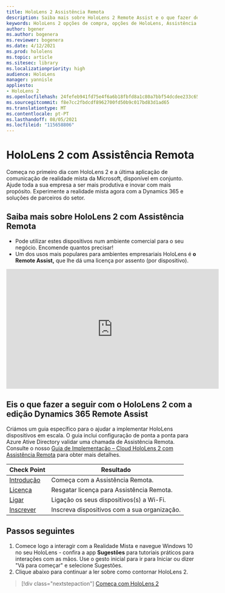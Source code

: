 ```yaml
---
title: HoloLens 2 Assistência Remota
description: Saiba mais sobre HoloLens 2 Remote Assist e o que fazer depois de obter um dos seus.
keywords: HoloLens 2 opções de compra, opções de HoloLens, Assistência Remota
author: bgener
ms.author: bogenera
ms.reviewer: bogenera
ms.date: 4/12/2021
ms.prod: hololens
ms.topic: article
ms.sitesec: library
ms.localizationpriority: high
audience: HoloLens
manager: yannisle
appliesto:
- HoloLens 2
ms.openlocfilehash: 24fefeb941fd75e4f6a6b18fbfd8a1c80a7bbf54dcdee233c6513338b44f9ab5
ms.sourcegitcommit: f8e7cc2fbdcdf8962700fd50b9c017bd83d1ad65
ms.translationtype: MT
ms.contentlocale: pt-PT
ms.lasthandoff: 08/05/2021
ms.locfileid: "115658806"
---
```

# <a name="hololens-2-with-remote-assist"></a>HoloLens 2 com Assistência Remota

Começa no primeiro dia com HoloLens 2 e a última aplicação de comunicação de realidade mista da Microsoft, disponível em conjunto. Ajude toda a sua empresa a ser mais produtiva e inovar com mais propósito. Experimente a realidade mista agora com a Dynamics 365 e soluções de parceiros do setor.

## <a name="learn-about-hololens-2-with-remote-assist"></a>Saiba mais sobre HoloLens 2 com Assistência Remota
- Pode utilizar estes dispositivos num ambiente comercial para o seu negócio. Encomende quantos precisar!
- Um dos usos mais populares para ambientes empresariais HoloLens é **o Remote Assist,** que lhe dá uma licença por assento (por dispositivo).

<iframe width="560" height="315" src="https://www.youtube.com/embed/d3YT8j0yYl0" frameborder="0" allow="accelerometer; autoplay; clipboard-write; encrypted-media; gyroscope; picture-in-picture" allowfullscreen></iframe>

## <a name="heres-what-to-do-next-with-the-hololens-2-with-dynamics-365-remote-assist-edition"></a>Eis o que fazer a seguir com o HoloLens 2 com a edição Dynamics 365 Remote Assist

Criámos um guia específico para o ajudar a implementar HoloLens dispositivos em escala. O guia inclui configuração de ponta a ponta para Azure Ative Directory validar uma chamada de Assistência Remota. Consulte o nosso [Guia de Implementação – Cloud HoloLens 2 com Assistência Remota](hololens2-cloud-connected-overview.md) para obter mais detalhes.

| Check Point  | Resultado                                |
|-------------|----------------------------------------|
| [Introdução](/dynamics365/mixed-reality/remote-assist/overview-hololens) | Começa com a Assistência Remota.        |
| [Licença](/dynamics365/mixed-reality/remote-assist/deploy-remote-assist#add-and-assign-licenses)     | Resgatar licença para Assistência Remota.      |
| [Ligar](/hololens/hololens-network)     | Ligação os seus dispositivos(s) a Wi-Fi.       |
| [Inscrever](/hololens/hololens-enroll-mdm)      | Inscreva dispositivos com a sua organização. |

## <a name="next-steps"></a>Passos seguintes

1. Comece logo a interagir com a Realidade Mista e navegue Windows 10 no seu HoloLens - confira a app **Sugestões** para tutoriais práticos para interações com as mãos. Use o gesto inicial para ir para Iniciar ou dizer "Vá para começar" e selecione Sugestões.
1. Clique abaixo para continuar a ler sobre como contornar HoloLens 2.

> [!div class="nextstepaction"]
> [Começa com HoloLens 2](hololens2-basic-usage.md)
